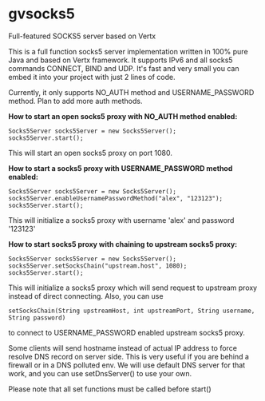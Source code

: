 # gvsocks5
Full-featured SOCKS5 server based on Vertx

This is a full function socks5 server implementation written in 100% pure Java and based on Vertx framework. It supports IPv6 and all socks5 commands CONNECT, BIND and UDP. 
It's fast and very small you can embed it into your project with just 2 lines of code. 

Currently, it only supports NO_AUTH method and USERNAME_PASSWORD method. Plan to add more auth methods.

**How to start an open socks5 proxy with NO_AUTH method enabled:**
```
Socks5Server socks5Server = new Socks5Server();
socks5Server.start();
```
This will start an open socks5 proxy on port 1080.

**How to start a socks5 proxy with USERNAME_PASSWORD method enabled:**
```
Socks5Server socks5Server = new Socks5Server();
socks5Server.enableUsernamePasswordMethod("alex", "123123");
socks5Server.start();
```
This will initialize a socks5 proxy with username 'alex' and password '123123'

**How to start socks5 proxy with chaining to upstream socks5 proxy:**
```
Socks5Server socks5Server = new Socks5Server();
socks5Server.setSocksChain("upstream.host", 1080);
socks5Server.start();
```
This will initialize a socks5 proxy which will send request to upstream proxy instead of direct connecting. Also, you can use
```
setSocksChain(String upstreamHost, int upstreamPort, String username, String password)
```
to connect to USERNAME_PASSWORD enabled upstream socks5 proxy.

Some clients will send hostname instead of actual IP address to force resolve DNS record on server side. This is very useful if you are behind a firewall or in a DNS polluted env.
We will use default DNS server for that work, and you can use setDnsServer() to use your own.

Please note that all set functions must be called before start()
